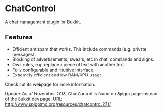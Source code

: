 ChatControl
===========

A chat management plugin for Bukkit.

Features
-----------

* Efficient antispam that works. This include commands (e.g. private messages).
* Blocking of advertisements, swears, etc in chat, commands and signs.
* Own rules, e.g. replace a piece of text with another text.
* Fully configurable and intuitive interface.
* Extremely efficient and low RAM/CPU usage.

Check out its webpage for more information.

Update: As of November 2013, ChatControl is found on Spigot page instead of the Bukkit dev page.
URL: http://www.spigotmc.org/resources/chatcontrol.271/

